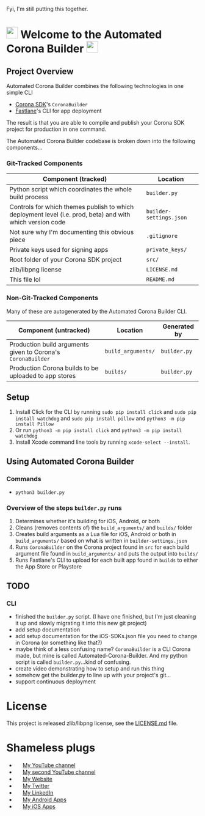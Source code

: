 Fyi, I'm still putting this together.

# <img src="https://coronalabs.com/wordpress/wp-content/uploads/2014/12/Flat-Corona-300x300-75x75.png" width="30"> Welcome to the Automated Corona Builder <img src="https://coronalabs.com/wordpress/wp-content/uploads/2014/12/Flat-Corona-300x300-75x75.png" width="30">

## Project Overview

Automated Corona Builder combines the following technologies in one simple CLI
* [Corona SDK](https://coronalabs.com/product/)'s `CoronaBuilder`
* [Fastlane](https://fastlane.tools/)'s CLI for app deployment

The result is that you are able to compile and publish your Corona SDK project for production in one command.

The Automated Corona Builder codebase is broken down into the following components...

### Git-Tracked Components

| Component (tracked) | Location |
| ------------------- | -------- |
| Python script which coordinates the whole build process | `builder.py` |
| Controls for which themes publish to which deployment level (i.e. prod, beta) and with which version code | `builder-settings.json` |
| Not sure why I'm documenting this obvious piece | `.gitignore` |
| Private keys used for signing apps | `private_keys/` |
| Root folder of your Corona SDK project | `src/` |
| zlib/libpng license | `LICENSE.md` |
| This file lol | `README.md` |

### Non-Git-Tracked Components

Many of these are autogenerated by the Automated Corona Builder CLI.

| Component (untracked) | Location | Generated by |
| --------------------- | -------- | ------------ |
| Production build arguments given to Corona's `CoronaBuilder` | `build_arguments/` | `builder.py` |
| Production Corona builds to be uploaded to app stores | `builds/` | `builder.py` |

## Setup
1. Install Click for the CLI by running `sudo pip install click` and `sudo pip install watchdog` and `sudo pip install pillow` and `python3 -m pip install Pillow`
2. Or run `python3 -m pip install click` and `python3 -m pip install watchdog`
3. Install Xcode command line tools by running `xcode-select --install`.

## Using Automated Corona Builder
### Commands
* `python3 builder.py`

### Overview of the steps `builder.py` runs
1. Determines whether it's building for iOS, Android, or both
2. Cleans (removes contents of) the `build_arguments/` and `builds/` folder
3. Creates build arguments as a Lua file for iOS, Android or both in `build_arguments/` based on what is written in `builder-settings.json`
4. Runs `CoronaBuilder` on the Corona project found in `src` for each build argument file found in `build_arguments/` and puts the output into `builds/`
5. Runs Fastlane's CLI to upload for each built app found in `builds` to either the App Store or Playstore

## TODO
### CLI
* finished the `builder.py` script. (I have one finished, but I'm just cleaning it up and slowly migrating it into this new git project)
* add setup documentation
* add setup documentation for the iOS-SDKs.json file you need to change in Corona (or something like that?)
* maybe think of a less confusing name? `CoronaBuilder` is a CLI Corona made, but mine is called Automated-Corona-Builder. And my python script is called `builder.py`...kind of confusing.
* create video demonstrating how to setup and run this thing
* somehow get the builder.py to line up with your project's git...
* support continuous deployment


# License

This project is released zlib/libpng license, see the [LICENSE.md](LICENSE.md) file.

# Shameless plugs

* <img src="https://cdnjs.cloudflare.com/ajax/libs/webicons/2.0.0/webicons/webicon-youtube-s.png" width="15"> [My YouTube channel](https://www.youtube.com/channel/UCje9o1NPdBs0vhPp7AEgWvg)
* <img src="https://cdnjs.cloudflare.com/ajax/libs/webicons/2.0.0/webicons/webicon-youtube-s.png" width="15"> [My second YouTube channel](https://www.youtube.com/channel/UC5aSLB42ZZIDtQXrZgnS1iA)
* <img src="https://www.joehinkle.io/favicon192x192.png" width="15"> [My Website](https://www.joehinkle.io/)
* <img src="https://cdnjs.cloudflare.com/ajax/libs/webicons/2.0.0/webicons/webicon-twitter-s.png" width="15"> [My Twitter](https://twitter.com/joehink95)
* <img src="https://cdnjs.cloudflare.com/ajax/libs/webicons/2.0.0/webicons/webicon-linkedin-s.png" width="15"> [My LinkedIn](https://www.linkedin.com/in/joehinkle11/)
* <img src="https://cdnjs.cloudflare.com/ajax/libs/webicons/2.0.0/webicons/webicon-android-s.png" width="15"> [My Android Apps](https://play.google.com/store/apps/dev?id=6380399300644608862)
* <img src="https://cdnjs.cloudflare.com/ajax/libs/webicons/2.0.0/webicons/webicon-apple-s.png" width="15"> [My iOS Apps](https://apps.apple.com/us/developer/joseph-hinkle/id916334630)

